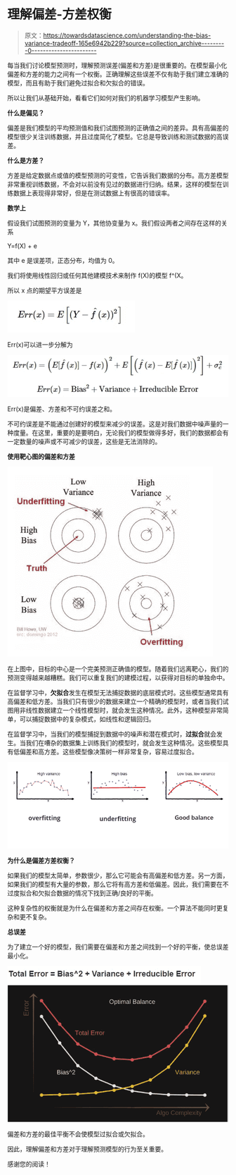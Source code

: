 # 理解偏差-方差权衡

> 原文：<https://towardsdatascience.com/understanding-the-bias-variance-tradeoff-165e6942b229?source=collection_archive---------0----------------------->

每当我们讨论模型预测时，理解预测误差(偏差和方差)是很重要的。在模型最小化偏差和方差的能力之间有一个权衡。正确理解这些误差不仅有助于我们建立准确的模型，而且有助于我们避免过拟合和欠拟合的错误。

所以让我们从基础开始，看看它们如何对我们的机器学习模型产生影响。

**什么是偏见？**

偏差是我们模型的平均预测值和我们试图预测的正确值之间的差异。具有高偏差的模型很少关注训练数据，并且过度简化了模型。它总是导致训练和测试数据的高误差。

**什么是方差？**

方差是给定数据点或值的模型预测的可变性，它告诉我们数据的分布。高方差模型非常重视训练数据，不会对以前没有见过的数据进行归纳。结果，这样的模型在训练数据上表现得非常好，但是在测试数据上有很高的错误率。

**数学上**

假设我们试图预测的变量为 Y，其他协变量为 x。我们假设两者之间存在这样的关系

Y=f(X) + e

其中 e 是误差项，正态分布，均值为 0。

我们将使用线性回归或任何其他建模技术来制作 f(X)的模型 f^(X。

所以 x 点的期望平方误差是

![](img/3e6758a9bd6abfaf6a6d173f292dc61e.png)

Err(x)可以进一步分解为

![](img/79e3eacbeabe314c768ef496f056e50c.png)

Err(x)是偏差、方差和不可约误差之和。

不可约误差是不能通过创建好的模型来减少的误差。这是对我们数据中噪声量的一种度量。在这里，重要的是要明白，无论我们的模型做得多好，我们的数据都会有一定数量的噪声或不可减少的误差，这些是无法消除的。

**使用靶心图的偏差和方差**

![](img/00110a0d095e93502d2754f9600c7bc1.png)

在上图中，目标的中心是一个完美预测正确值的模型。随着我们远离靶心，我们的预测变得越来越糟糕。我们可以重复我们的建模过程，以获得对目标的单独命中。

在监督学习中，**欠拟合**发生在模型无法捕捉数据的底层模式时。这些模型通常具有高偏差和低方差。当我们只有很少的数据来建立一个精确的模型时，或者当我们试图用非线性数据建立一个线性模型时，就会发生这种情况。此外，这种模型非常简单，可以捕捉数据中的复杂模式，如线性和逻辑回归。

在监督学习中，当我们的模型捕捉到数据中的噪声和潜在模式时，**过拟合**就会发生。当我们在嘈杂的数据集上训练我们的模型时，就会发生这种情况。这些模型具有低偏差和高方差。这些模型像决策树一样非常复杂，容易过度拟合。

![](img/842cef825e212fb027ca3734327db228.png)

**为什么是偏差方差权衡？**

如果我们的模型太简单，参数很少，那么它可能会有高偏差和低方差。另一方面，如果我们的模型有大量的参数，那么它将有高方差和低偏差。因此，我们需要在不过度拟合和欠拟合数据的情况下找到正确/良好的平衡。

这种复杂性的权衡就是为什么在偏差和方差之间存在权衡。一个算法不能同时更复杂和更不复杂。

**总误差**

为了建立一个好的模型，我们需要在偏差和方差之间找到一个好的平衡，使总误差最小化。

![](img/370dfa9156763010fdb9e8ed37c20e21.png)![](img/664361c1f2e195c1a919f0793579fdd5.png)

偏差和方差的最佳平衡不会使模型过拟合或欠拟合。

因此，理解偏差和方差对于理解预测模型的行为至关重要。

感谢您的阅读！
